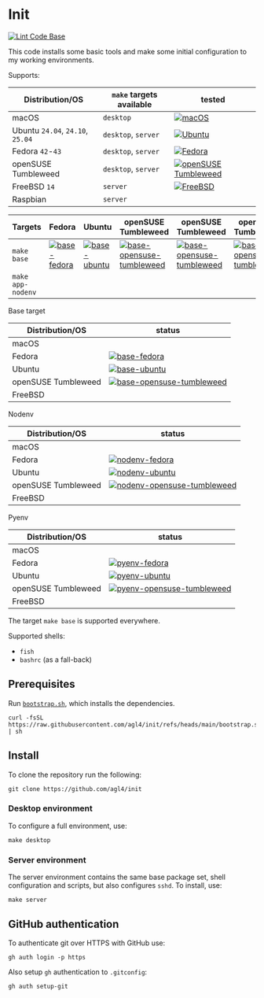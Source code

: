 # Init

[![Lint Code Base](https://github.com/agl4/init/actions/workflows/github-super-linter.yml/badge.svg)](https://github.com/agl4/init/actions/workflows/github-super-linter.yml)

This code installs some basic tools and make some initial configuration to my
working environments.

Supports:

| Distribution/OS                  | `make` targets available | tested                                                                                                                                                                             |
|----------------------------------|--------------------------|------------------------------------------------------------------------------------------------------------------------------------------------------------------------------------|
| macOS                            | `desktop`                | [![macOS](https://github.com/agl4/init/actions/workflows/macos.yml/badge.svg)](https://github.com/agl4/init/actions/workflows/macos.yml)                                           |
| Ubuntu `24.04`, `24.10`, `25.04` | `desktop`, `server`      | [![Ubuntu](https://github.com/agl4/init/actions/workflows/ubuntu.yml/badge.svg)](https://github.com/agl4/init/actions/workflows/ubuntu.yml)                                        |
| Fedora `42`-`43`                 | `desktop`, `server`      | [![Fedora](https://github.com/agl4/init/actions/workflows/fedora.yml/badge.svg)](https://github.com/agl4/init/actions/workflows/fedora.yml)                                        |
| openSUSE Tumbleweed              | `desktop`, `server`      | [![openSUSE Tumbleweed](https://github.com/agl4/init/actions/workflows/opensuse-tumbleweed.yml/badge.svg)](https://github.com/agl4/init/actions/workflows/opensuse-tumbleweed.yml) |
| FreeBSD `14`                     | `server`                 | [![FreeBSD](https://github.com/agl4/init/actions/workflows/freebsd.yml/badge.svg)](https://github.com/agl4/init/actions/workflows/freebsd.yml)                                     |
| Raspbian                         | `server`                 |                                                                                                                                                                                    |


| Targets           | Fedora                                                                                                                                                                 | Ubuntu                                                                                                                                                                 | openSUSE Tumbleweed                                                                                                                                                                                           | openSUSE Tumbleweed                                                                                                                                                                                           | openSUSE Tumbleweed                                                                                                                                                                                           |
|-------------------|------------------------------------------------------------------------------------------------------------------------------------------------------------------------|------------------------------------------------------------------------------------------------------------------------------------------------------------------------|---------------------------------------------------------------------------------------------------------------------------------------------------------------------------------------------------------------|---------------------------------------------------------------------------------------------------------------------------------------------------------------------------------------------------------------|---------------------------------------------------------------------------------------------------------------------------------------------------------------------------------------------------------------|
| `make base`       | [![base-fedora](https://github.com/agl4/init/actions/workflows/base-fedora.yml/badge.svg?branch=main)](https://github.com/agl4/init/actions/workflows/base-fedora.yml) | [![base-ubuntu](https://github.com/agl4/init/actions/workflows/base-ubuntu.yml/badge.svg?branch=main)](https://github.com/agl4/init/actions/workflows/base-ubuntu.yml) | [![base-opensuse-tumbleweed](https://github.com/agl4/init/actions/workflows/base-opensuse-tumbleweed.yml/badge.svg?branch=main)](https://github.com/agl4/init/actions/workflows/base-opensuse-tumbleweed.yml) | [![base-opensuse-tumbleweed](https://github.com/agl4/init/actions/workflows/base-opensuse-tumbleweed.yml/badge.svg?branch=main)](https://github.com/agl4/init/actions/workflows/base-opensuse-tumbleweed.yml) | [![base-opensuse-tumbleweed](https://github.com/agl4/init/actions/workflows/base-opensuse-tumbleweed.yml/badge.svg?branch=main)](https://github.com/agl4/init/actions/workflows/base-opensuse-tumbleweed.yml) |
| `make app-nodenv` |                                                                                                                                                                        |                                                                                                                                                                        |                                                                                                                                                                                                               |                                                                                                                                                                                                               |                                                                                                                                                                                                               |


Base target

| Distribution/OS     | status                                                                                                                                                                                                        |
|---------------------|---------------------------------------------------------------------------------------------------------------------------------------------------------------------------------------------------------------|
| macOS               |                                                                                                                                                                                                               |
| Fedora              | [![base-fedora](https://github.com/agl4/init/actions/workflows/base-fedora.yml/badge.svg?branch=main)](https://github.com/agl4/init/actions/workflows/base-fedora.yml)                                        |
| Ubuntu              | [![base-ubuntu](https://github.com/agl4/init/actions/workflows/base-ubuntu.yml/badge.svg?branch=main)](https://github.com/agl4/init/actions/workflows/base-ubuntu.yml)                                        |
| openSUSE Tumbleweed | [![base-opensuse-tumbleweed](https://github.com/agl4/init/actions/workflows/base-opensuse-tumbleweed.yml/badge.svg?branch=main)](https://github.com/agl4/init/actions/workflows/base-opensuse-tumbleweed.yml) |
| FreeBSD             |                                                                                                                                                                                                               |

Nodenv


| Distribution/OS     | status                                                                                                                                                                                                            |
|---------------------|-------------------------------------------------------------------------------------------------------------------------------------------------------------------------------------------------------------------|
| macOS               |                                                                                                                                                                                                                   |
| Fedora              | [![nodenv-fedora](https://github.com/agl4/init/actions/workflows/apps-nodenv-fedora.yml/badge.svg?branch=main)](https://github.com/agl4/init/actions/workflows/apps-nodenv-fedora.yml)                                        |
| Ubuntu              | [![nodenv-ubuntu](https://github.com/agl4/init/actions/workflows/apps-nodenv-ubuntu.yml/badge.svg?branch=main)](https://github.com/agl4/init/actions/workflows/apps-nodenv-ubuntu.yml)                                        |
| openSUSE Tumbleweed | [![nodenv-opensuse-tumbleweed](https://github.com/agl4/init/actions/workflows/apps-nodenv-opensuse-tumbleweed.yml/badge.svg?branch=main)](https://github.com/agl4/init/actions/workflows/apps-nodenv-opensuse-tumbleweed.yml) |
| FreeBSD             |                                                                                                                                                                                                                   |

Pyenv

| Distribution/OS     | status                                                                                                                                                                                                         |
|---------------------|----------------------------------------------------------------------------------------------------------------------------------------------------------------------------------------------------------------|
| macOS               |                                                                                                                                                                                                                |
| Fedora              | [![pyenv-fedora](https://github.com/agl4/init/actions/workflows/apps-pyenv-fedora.yml/badge.svg?branch=main)](https://github.com/agl4/init/actions/workflows/apps-pyenv-fedora.yml)                                        |
| Ubuntu              | [![pyenv-ubuntu](https://github.com/agl4/init/actions/workflows/apps-pyenv-ubuntu.yml/badge.svg?branch=main)](https://github.com/agl4/init/actions/workflows/apps-pyenv-ubuntu.yml)                                        |
| openSUSE Tumbleweed | [![pyenv-opensuse-tumbleweed](https://github.com/agl4/init/actions/workflows/apps-pyenv-opensuse-tumbleweed.yml/badge.svg?branch=main)](https://github.com/agl4/init/actions/workflows/apps-pyenv-opensuse-tumbleweed.yml) |
| FreeBSD             |                                                                                                                                                                                                                |

The target `make base` is supported everywhere.

Supported shells:

- `fish`
- `bashrc` (as a fall-back)

## Prerequisites

Run [`bootstrap.sh`](./bootstrap.sh), which installs the dependencies.

```shell
curl -fsSL https://raw.githubusercontent.com/agl4/init/refs/heads/main/bootstrap.sh | sh
```

## Install

To clone the repository run the following:

```shell
git clone https://github.com/agl4/init
```

### Desktop environment

To configure a full environment, use:

```shell
make desktop
```

### Server environment

The server environment contains the same base package set, shell configuration and scripts, but also configures `sshd`. To install, use:

```shell
make server
```

## GitHub authentication

To authenticate git over HTTPS with GitHub use:

```shell
gh auth login -p https
```

Also setup `gh` authentication to `.gitconfig`:

```shell
gh auth setup-git
```

